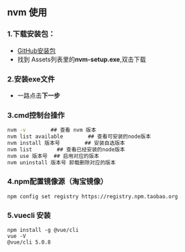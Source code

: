 ## nvm 使用
### 1.下载安装包：
- [GitHub安装包](`https://github.com/coreybutler/nvm-windows/releases`)
- 找到 Assets列表里的**nvm-setup.exe**,双击下载
### 2.安装exe文件
- 一路点击**下一步**
### 3.cmd控制台操作
```cmd
nvm -v        ## 查看 nvm 版本
nvm list available        ## 查看可安装的node版本
nvm install 版本号        ## 安装自选版本
nvm list        ## 查看已经安装的node版本
nvm use 版本号  ## 启用对应的版本
nvm uninstall 版本号 卸载删除对应的版本
```
### 4.npm配置镜像源（淘宝镜像）
```
npm config set registry https://registry.npm.taobao.org
```

### 5.vuecli 安装
```
npm install -g @vue/cli
vue -V
@vue/cli 5.0.8
```